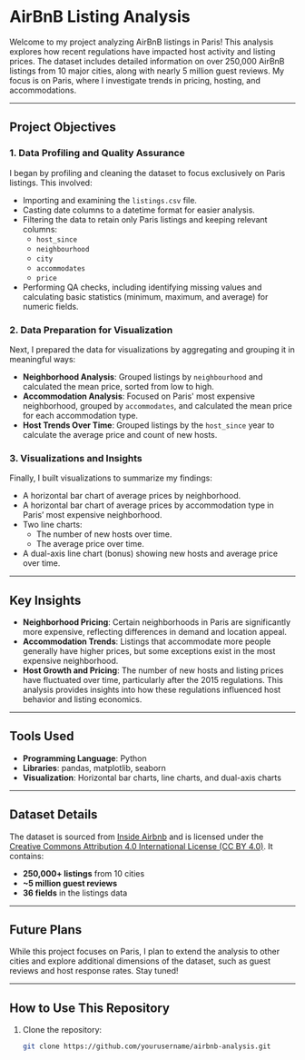 # AirBnB Listing Analysis

Welcome to my project analyzing AirBnB listings in Paris! This analysis explores how recent regulations have impacted host activity and listing prices. The dataset includes detailed information on over 250,000 AirBnB listings from 10 major cities, along with nearly 5 million guest reviews. My focus is on Paris, where I investigate trends in pricing, hosting, and accommodations.

---

## Project Objectives

### 1. Data Profiling and Quality Assurance
I began by profiling and cleaning the dataset to focus exclusively on Paris listings. This involved:
- Importing and examining the `listings.csv` file.
- Casting date columns to a datetime format for easier analysis.
- Filtering the data to retain only Paris listings and keeping relevant columns:
  - `host_since`
  - `neighbourhood`
  - `city`
  - `accommodates`
  - `price`
- Performing QA checks, including identifying missing values and calculating basic statistics (minimum, maximum, and average) for numeric fields.

### 2. Data Preparation for Visualization
Next, I prepared the data for visualizations by aggregating and grouping it in meaningful ways:
- **Neighborhood Analysis**: Grouped listings by `neighbourhood` and calculated the mean price, sorted from low to high.
- **Accommodation Analysis**: Focused on Paris' most expensive neighborhood, grouped by `accommodates`, and calculated the mean price for each accommodation type.
- **Host Trends Over Time**: Grouped listings by the `host_since` year to calculate the average price and count of new hosts.

### 3. Visualizations and Insights
Finally, I built visualizations to summarize my findings:
- A horizontal bar chart of average prices by neighborhood.
- A horizontal bar chart of average prices by accommodation type in Paris’ most expensive neighborhood.
- Two line charts:
  - The number of new hosts over time.
  - The average price over time.
- A dual-axis line chart (bonus) showing new hosts and average price over time.

---

## Key Insights

- **Neighborhood Pricing**: Certain neighborhoods in Paris are significantly more expensive, reflecting differences in demand and location appeal.
- **Accommodation Trends**: Listings that accommodate more people generally have higher prices, but some exceptions exist in the most expensive neighborhood.
- **Host Growth and Pricing**: The number of new hosts and listing prices have fluctuated over time, particularly after the 2015 regulations. This analysis provides insights into how these regulations influenced host behavior and listing economics.

---

## Tools Used

- **Programming Language**: Python
- **Libraries**: pandas, matplotlib, seaborn
- **Visualization**: Horizontal bar charts, line charts, and dual-axis charts

---

## Dataset Details

The dataset is sourced from [Inside Airbnb](http://insideairbnb.com/) and is licensed under the [Creative Commons Attribution 4.0 International License (CC BY 4.0)](https://creativecommons.org/licenses/by/4.0/). It contains:
- **250,000+ listings** from 10 cities
- **~5 million guest reviews**
- **36 fields** in the listings data

---

## Future Plans

While this project focuses on Paris, I plan to extend the analysis to other cities and explore additional dimensions of the dataset, such as guest reviews and host response rates. Stay tuned!

---

## How to Use This Repository

1. Clone the repository:
   ```bash
   git clone https://github.com/yourusername/airbnb-analysis.git
